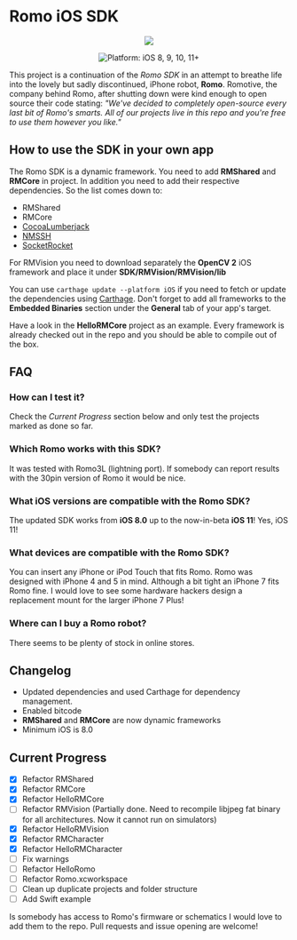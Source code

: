 # Romo iOS SDK
<p align="center">
<img src="https://github.com/fotiDim/Romo/raw/master/Romo/Assets.xcassets/Missions/Editor/Actions/Turn/romoTurn28%401x.imageset/romoTurn28%401x.png"/>
</p>

<p align="center" >
<img src="https://img.shields.io/badge/platform-iOS%208,%209,%2010,%2011%2B-blue.svg" alt="Platform: iOS 8, 9, 10, 11+" />
</p>

This project is a continuation of the *Romo SDK* in an attempt to breathe life into the lovely but sadly discontinued, iPhone robot, **Romo**. Romotive, the company behind Romo, after shutting down were kind enough to open source their code stating:
*"We've decided to completely open-source every last bit of Romo's smarts. All of our projects live in this repo and you're free to use them however you like."*

## How to use the SDK in your own app
The Romo SDK is a dynamic framework. You need to add **RMShared** and **RMCore** in project. In addition you need to add their respective dependencies. So the list comes down to:
* RMShared
* RMCore
* [CocoaLumberjack](https://github.com/CocoaLumberjack/CocoaLumberjack)
* [NMSSH](https://github.com/NMSSH/NMSSH)
* [SocketRocket](https://github.com/facebook/SocketRocket)

For RMVision you need to download separately the **OpenCV 2** iOS framework and place it under **SDK/RMVision/RMVision/lib**

You can use ```carthage update --platform iOS``` if you need to fetch or update the dependencies using [Carthage](https://github.com/Carthage/Carthage). Don't forget to add all frameworks to the **Embedded Binaries** section under the **General** tab of your app's target.

Have a look in the **HelloRMCore** project as an example. Every framework is already checked out in the repo and you should be able to compile out of the box.

## FAQ

### How can I test it?
Check the *Current Progress* section below and only test the projects marked as done so far.

### Which Romo works with this SDK?
It was tested with Romo3L (lightning port). If somebody can report results with the 30pin version of Romo it would be nice.

### What iOS versions are compatible with the Romo SDK?
The updated SDK works from **iOS 8.0** up to the now-in-beta **iOS 11**! Yes, iOS 11!

### What devices are compatible with the Romo SDK?
You can insert any iPhone or iPod Touch that fits Romo. Romo was designed with iPhone 4 and 5 in mind. Although a bit tight an iPhone 7 fits Romo fine. I would love to see some hardware hackers design a replacement mount for the larger iPhone 7 Plus!

### Where can I buy a Romo robot?
There seems to be plenty of stock in online stores.

## Changelog
* Updated dependencies and used Carthage for dependency management.
* Enabled bitcode
* **RMShared** and **RMCore** are now dynamic frameworks
* Minimum iOS is 8.0

## Current Progress
- [x] Refactor RMShared
- [x] Refactor RMCore
- [x] Refactor HelloRMCore
- [ ] Refactor RMVision (Partially done. Need to recompile libjpeg fat binary for all architectures. Now it cannot run on simulators)
- [x] Refactor HelloRMVision
- [x] Refactor RMCharacter
- [x] Refactor HelloRMCharacter
- [ ] Fix warnings
- [ ] Refactor HelloRomo
- [ ] Refactor Romo.xcworkspace
- [ ] Clean up duplicate projects and folder structure
- [ ] Add Swift example

Is somebody has access to Romo's firmware or schematics I would love to add them to the repo.
Pull requests and issue opening are welcome!


